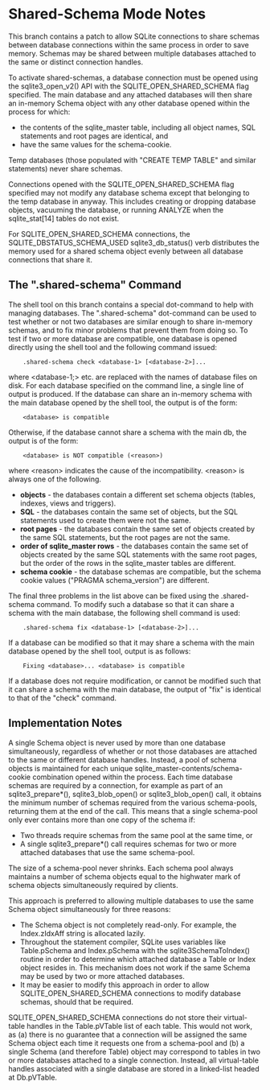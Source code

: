 
Shared-Schema Mode Notes
========================

This branch contains a patch to allow SQLite connections to share schemas
between database connections within the same process in order to save memory.
Schemas may be shared between multiple databases attached to the same or
distinct connection handles.

To activate shared-schemas, a database connection must be opened using the
sqlite3&#95;open&#95;v2() API with the SQLITE&#95;OPEN&#95;SHARED&#95;SCHEMA
flag specified.  The main database and any attached databases will then share
an in-memory Schema object with any other database opened within the process
for which: 

  * the contents of the sqlite&#95;master table, including all object names,
    SQL statements and root pages are identical, and
  * have the same values for the schema-cookie.

Temp databases (those populated with "CREATE TEMP TABLE" and similar
statements) never share schemas.

Connections opened with the SQLITE&#95;OPEN&#95;SHARED&#95;SCHEMA flag
specified may not modify any database schema except that belonging to the
temp database in anyway. This includes creating or dropping database 
objects, vacuuming the database, or running ANALYZE when the
sqlite&#95;stat\[14\] tables do not exist.

For SQLITE&#95;OPEN&#95;SHARED&#95;SCHEMA connections, the
SQLITE&#95;DBSTATUS&#95;SCHEMA&#95;USED sqlite3&#95;db&#95;status() verb
distributes the memory used for a shared schema object evenly between all
database connections that share it.

## The ".shared-schema" Command

The shell tool on this branch contains a special dot-command to help with
managing databases. The ".shared-schema" dot-command can be used to test
whether or not two databases are similar enough to share in-memory schemas,
and to fix minor problems that prevent them from doing so. To test if
two or more database are compatible, one database is opened directly using 
the shell tool and the following command issued:

        .shared-schema check <database-1> [<database-2>]...

where &lt;database-1;&gt; etc. are replaced with the names of database files
on disk. For each database specified on the command line, a single line of
output is produced. If the database can share an in-memory schema with the
main database opened by the shell tool, the output is of the form:

        <database> is compatible

Otherwise, if the database cannot share a schema with the main db, the output
is of the form:

        <database> is NOT compatible (<reason>)

where &lt;reason&gt; indicates the cause of the incompatibility. &lt;reason&gt;
is always one of the following.

<ul>
  <li> <b>objects</b> - the databases contain a different set schema objects
  (tables, indexes, views and triggers).

  <li> <b>SQL</b> - the databases contain the same set of objects, but the SQL
  statements used to create them were not the same.

  <li> <b>root pages</b> - the databases contain the same set of objects created
  by the same SQL statements, but the root pages are not the same.

  <li> <b>order of sqlite&#95;master rows</b> - the databases contain the same
  set of objects created by the same SQL statements with the same root pages,
  but the order of the rows in the sqlite&#95;master tables are different.

  <li> <b>schema cookie</b> - the database schemas are compatible, but the 
  schema cookie values ("PRAGMA schema&#95;version") are different.
</ul>

The final three problems in the list above can be fixed using the
.shared-schema command. To modify such a database so that it can share a 
schema with the main database, the following shell command is used:

        .shared-schema fix <database-1> [<database-2>]...

If a database can be modified so that it may share a schema with the main
database opened by the shell tool, output is as follows:

        Fixing <database>... <database> is compatible

If a database does not require modification, or cannot be modified such that
it can share a schema with the main database, the output of "fix" is identical
to that of the "check" command.

## Implementation Notes

A single Schema object is never used by more than one database simultaneously,
regardless of whether or not those databases are attached to the same or
different database handles. Instead, a pool of schema objects is maintained 
for each unique sqlite&#95;master-contents/schema-cookie combination
opened within the process. Each time database schemas are required by a
connection, for example as part of an sqlite3&#95;prepare\*(),
sqlite3&#95;blob&#95;open() or sqlite3&#95;blob&#95;open() call, it obtains
the minimum number of schemas required from the various schema-pools, returning
them at the end of the call. This means that a single schema-pool only ever
contains more than one copy of the schema if:

  * Two threads require schemas from the same pool at the same time, or
  * A single sqlite3&#95;prepare\*() call requires schemas for two or more
    attached databases that use the same schema-pool.

The size of a schema-pool never shrinks. Each schema pool always maintains 
a number of schema objects equal to the highwater mark of schema objects
simultaneously required by clients.

This approach is preferred to allowing multiple databases to use the same
Schema object simultaneously for three reasons:

  * The Schema object is not completely read-only. For example, the 
    Index.zIdxAff string is allocated lazily.
  * Throughout the statement compiler, SQLite uses variables like 
    Table.pSchema and Index.pSchema with the sqlite3SchemaToIndex() routine
    in order to determine which attached database a Table or Index object
    resides in. This mechanism does not work if the same Schema may be
    used by two or more attached databases.
  * It may be easier to modify this approach in order to allow
    SQLITE&#95;OPEN&#95;SHARED&#95;SCHEMA connections to modify database
    schemas, should that be required.

SQLITE&#95;OPEN&#95;SHARED&#95;SCHEMA connections do not store their
virtual-table handles in the Table.pVTable list of each table. This would not
work, as (a) there is no guarantee that a connection will be assigned the same
Schema object each time it requests one from a schema-pool and (b) a single
Schema (and therefore Table) object may correspond to tables in two or more
databases attached to a single connection. Instead, all virtual-table handles
associated with a single database are stored in a linked-list headed at
Db.pVTable.



